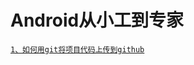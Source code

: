 # Android从小工到专家


[`1、如何用git将项目代码上传到github`](https://github.com/xiaole0310/Blog/blob/master/%E5%A6%82%E4%BD%95%E7%94%A8git%E5%B0%86%E9%A1%B9%E7%9B%AE%E4%BB%A3%E7%A0%81%E4%B8%8A%E4%BC%A0%E5%88%B0GitHub.md)
